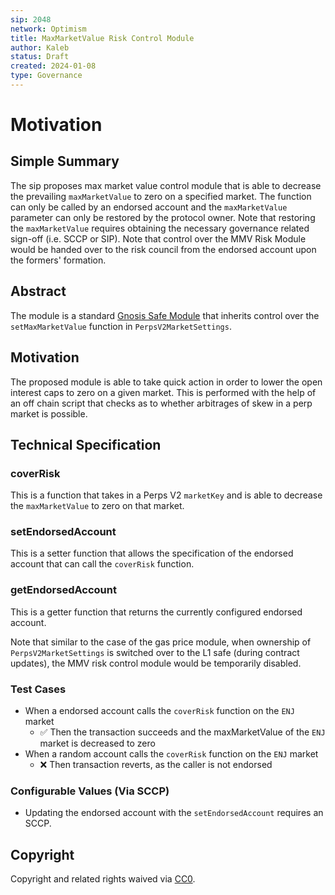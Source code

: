 ```yaml
---
sip: 2048
network: Optimism
title: MaxMarketValue Risk Control Module
author: Kaleb
status: Draft
created: 2024-01-08
type: Governance
---
```


# Motivation
<!--You can leave these HTML comments in your merged SIP and delete the visible duplicate text guides, they will not appear and may be helpful to refer to if you edit it again. This is the suggested template for new SIPs. Note that an SIP number will be assigned by an editor. When opening a pull request to submit your SIP, please use an abbreviated title in the filename, `sip-draft_title_abbrev.md`. The title should be 44 characters or less.-->

## Simple Summary
<!--"If you can't explain it simply, you don't understand it well enough." Simply describe the outcome the proposed changes intends to achieve. This should be non-technical and accessible to a casual community member.-->

The sip proposes max market value control module that is able to decrease the prevailing `maxMarketValue` to zero on a specified market. The function can only be called by an endorsed account and the `maxMarketValue` parameter can only be restored by the protocol owner. Note that restoring the `maxMarketValue` requires obtaining the necessary governance related sign-off (i.e. SCCP or SIP). Note that control over the MMV Risk Module would be handed over to the risk council from the endorsed account upon the formers' formation.

## Abstract

<!--A short (~200 word) description of the proposed change, the abstract should clearly describe the proposed change. This is what *will* be done if the SIP is implemented, not *why* it should be done or *how* it will be done. If the SIP proposes deploying a new contract, write, "we propose to deploy a new contract that will do x".-->

The module is a standard [Gnosis Safe Module](https://docs.safe.global/safe-smart-account/modules) that inherits control over the `setMaxMarketValue` function in `PerpsV2MarketSettings`.

## Motivation

<!--This is the problem statement. This is the *why* of the SIP. It should clearly explain *why* the current state of the protocol is inadequate.  It is critical that you explain *why* the change is needed, if the SIP proposes changing how something is calculated, you must address *why* the current calculation is inaccurate or wrong. This is not the place to describe how the SIP will address the issue!-->

The proposed module is able to take quick action in order to lower the open interest caps to zero on a given market. This is performed with the help of an off chain script that checks as to whether arbitrages of skew in a perp market is possible. 

## Technical Specification

### coverRisk
This is a function that takes in a Perps V2 `marketKey` and is able to decrease the `maxMarketValue` to zero on that market.

### setEndorsedAccount
This is a setter function that allows the specification of the endorsed account that can call the `coverRisk` function.

### getEndorsedAccount
This is a getter function that returns the currently configured endorsed account.

Note that similar to the case of the gas price module, when ownership of `PerpsV2MarketSettings` is switched over to the L1 safe (during contract updates), the MMV risk control module would be temporarily disabled.  

### Test Cases

<!--Test cases for an implementation are mandatory for SIPs but can be included with the implementation..-->

- When a endorsed account calls the `coverRisk`  function on the `ENJ` market
    - ✅ Then the transaction succeeds and the maxMarketValue of the `ENJ` market is decreased to zero
- When a random  account calls the `coverRisk`  function on the `ENJ` market
    - ❌ Then transaction reverts, as the caller is not endorsed

### Configurable Values (Via SCCP)

<!--Please list all values configurable via SCCP under this implementation.-->
- Updating the endorsed account with the `setEndorsedAccount` requires an SCCP.

## Copyright

Copyright and related rights waived via [CC0](https://creativecommons.org/publicdomain/zero/1.0/).
